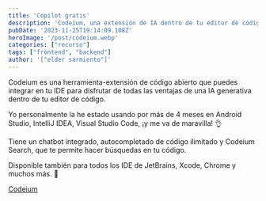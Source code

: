 ```yaml
---
title: 'Copilot gratis'
description: 'Codeium, una extensión de IA dentro de tu editor de código.'
pubDate: '2023-11-25T19:14:09.108Z'
heroImage: '/post/codeium.webp'
categories: ["recurso"]
tags: ["frontend", "backend"]
author: '["elder sarmiento"]'
---
```


Codeium es una herramienta-extensión de código abierto que puedes integrar en tu IDE para disfrutar de todas las ventajas de una IA generativa dentro de tu editor de código.

Yo personalmente la he estado usando por más de 4 meses en Android Studio, IntelliJ IDEA, Visual Studio Code, ¡y me va de maravilla! 👌

Tiene un chatbot integrado, autocompletado de código ilimitado y Codeium Search, que te permite hacer búsquedas en tu código.

Disponible también para todos los IDE de JetBrains, Xcode, Chrome y muchos más. 🌟

<a href="https://codeium.com/" target="_blank">Codeium</a>
